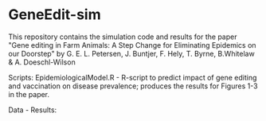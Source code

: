 # GeneEdit-sim
This repository contains the simulation code and results for the paper "Gene editing in Farm Animals: A Step Change for Eliminating Epidemics on our Doorstep" by G. E. L. Petersen, J. Buntjer, F. Hely, T. Byrne, B.Whitelaw & A. Doeschl-Wilson

Scripts:
EpidemiologicalModel.R - R-script to predict impact of gene editing and vaccination on disease prevalence; produces the results for Figures 1-3 in the paper. 


Data - Results:

